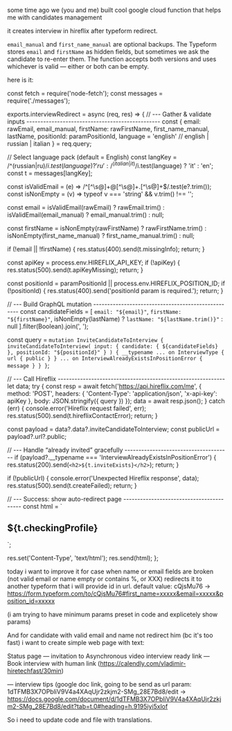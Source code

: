 some time ago we (you and me) built cool google cloud function that helps me with candidates management

it creates interview in hireflix after typeform redirect.

`email_manual` and `first_name_manual` are optional backups. The Typeform stores
`email` and `firstName` as hidden fields, but sometimes we ask the candidate to
re-enter them. The function accepts both versions and uses whichever is valid —
either or both can be empty.

here is it:

const fetch = require('node-fetch');
const messages = require('./messages');

exports.interviewRedirect = async (req, res) => {
  // --- Gather & validate inputs ------------------------------------------------
  const {
    email: rawEmail,
    email_manual,
    firstName: rawFirstName,
    first_name_manual,
    lastName,
    positionId: paramPositionId,
    language = 'english'          // english | russian | italian
  } = req.query;

  // Select language pack (default = English)
  const langKey = /^(russian|ru)$/i.test(language) ? 'ru'
               : /^(italian|it)$/i.test(language) ? 'it'
               : 'en';
  const t = messages[langKey];

  const isValidEmail = (e) => /^[^\s@]+@[^\s@]+\.[^\s@]+$/.test(e?.trim());
  const isNonEmpty   = (v) => typeof v === 'string' && v.trim() !== '';

  const email     = isValidEmail(rawEmail)     ? rawEmail.trim()
                 : isValidEmail(email_manual)  ? email_manual.trim()
                 : null;

  const firstName = isNonEmpty(rawFirstName)   ? rawFirstName.trim()
                 : isNonEmpty(first_name_manual) ? first_name_manual.trim()
                 : null;

  if (!email || !firstName) {
    res.status(400).send(t.missingInfo);
    return;
  }

  const apiKey     = process.env.HIREFLIX_API_KEY;
  if (!apiKey) {
    res.status(500).send(t.apiKeyMissing);
    return;
  }

  const positionId = paramPositionId || process.env.HIREFLIX_POSITION_ID;
  if (!positionId) {
    res.status(400).send('positionId param is required.');
    return;
  }

  // --- Build GraphQL mutation ---------------------------------------------------
  const candidateFields = [
    `email: "${email}"`,
    `firstName: "${firstName}"`,
    isNonEmpty(lastName) ? `lastName: "${lastName.trim()}"` : null
  ].filter(Boolean).join(', ');

  const query = `
    mutation InviteCandidateToInterview {
      inviteCandidateToInterview(
        input: {
          candidate: { ${candidateFields} },
          positionId: "${positionId}"
        }
      ) {
        __typename
        ... on InterviewType {
          url { public }
        }
        ... on InterviewAlreadyExistsInPositionError {
          message
        }
      }
    }
  `;

  // --- Call Hireflix ------------------------------------------------------------
  let data;
  try {
    const resp = await fetch('https://api.hireflix.com/me', {
      method:  'POST',
      headers: { 'Content-Type': 'application/json', 'x-api-key': apiKey },
      body:    JSON.stringify({ query })
    });
    data = await resp.json();
  } catch (err) {
    console.error('Hireflix request failed', err);
    res.status(500).send(t.hireflixContactError);
    return;
  }

  const payload = data?.data?.inviteCandidateToInterview;
  const publicUrl = payload?.url?.public;

  // --- Handle “already invited” gracefully --------------------------------------
  if (payload?.__typename === 'InterviewAlreadyExistsInPositionError') {
    res.status(200).send(`<h2>${t.inviteExists}</h2>`);
    return;
  }

  if (!publicUrl) {
    console.error('Unexpected Hireflix response', data);
    res.status(500).send(t.createFailed);
    return;
  }

  // --- Success: show auto-redirect page -----------------------------------------
  const html = `<!DOCTYPE html>
<html><head><meta charset="UTF-8"><title>Hireflix</title></head>
<body>
  <h2 id="msg">${t.checkingProfile}</h2>
  <script>
    setTimeout(() => {
      document.getElementById('msg').innerText = "${t.redirectingSoon}";
      setTimeout(() => { window.location.href = '${publicUrl}'; }, 5000);
    }, 3000);
  </script>
</body></html>`;

  res.set('Content-Type', 'text/html');
  res.send(html);
};

today i want to improve it for case when name or email fields are broken (not valid email or name empty or contains %, or XXX) redirects it to another typeform that i will provide id in url. default value: cQjsMu76 -> https://form.typeform.com/to/cQjsMu76#first_name=xxxxx&email=xxxxx&position_id=xxxxx

(i am trying to have minimum params preset in code and explicetely show params)

And for candidate with valid email and name not redirect him (bc it's too fast) i want to create simple web page with text:

Status page
— invitation to Asynchronous video interview ready link
— Book interview with human link (https://calendly.com/vladimir-hiretechfast/30min)

— interview tips (google doc link, going to be send as url param: 1dTFMB3X7OPbliV9V4a4XAqUjr2zkjm2-SMg_28E7Bd8/edit -> https://docs.google.com/document/d/1dTFMB3X7OPbliV9V4a4XAqUjr2zkjm2-SMg_28E7Bd8/edit?tab=t.0#heading=h.9195iyi5xlof

So i need to update code and file with translations. 